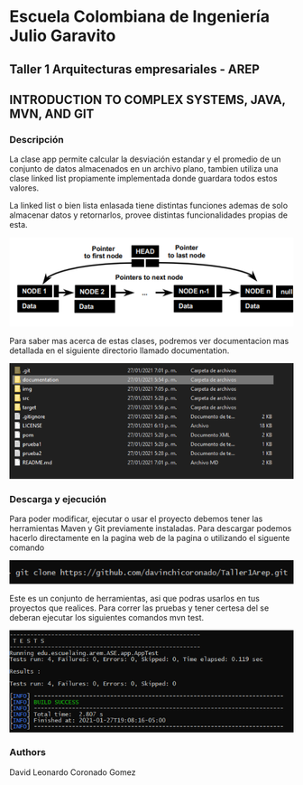 # Escuela Colombiana de Ingeniería Julio Garavito 

## Taller 1 Arquitecturas empresariales - AREP
## INTRODUCTION TO COMPLEX SYSTEMS, JAVA, MVN, AND GIT


### Descripción
La clase app  permite calcular la desviación estandar y el promedio de un
conjunto de datos almacenados en un archivo plano, tambien utiliza una clase linked
list propiamente implementada donde guardara todos estos valores.

La linked list o bien lista enlasada tiene distintas funciones ademas de solo almacenar 
datos y retornarlos, provee distintas funcionalidades propias de esta.

  ![](img/linkedlist.png)

Para saber mas acerca de estas clases, podremos ver documentacion mas detallada  en el  siguiente directorio llamado documentation.

  ![](img/documentation.png)

### Descarga y ejecución

Para poder modificar, ejecutar o usar el proyecto debemos tener las herramientas Maven y Git previamente instaladas.
Para descargar podemos hacerlo directamente en la pagina web de la pagina o utilizando el siguente comando

  ![](img/gitclone.png)

Este es un conjunto de herramientas, asi que podras usarlos en tus proyectos que realices. Para correr las pruebas y 
tener certesa del se deberan ejecutar los siguientes comandos mvn test.


  ![](img/test.png)


### Authors

David Leonardo Coronado Gomez
  
  



